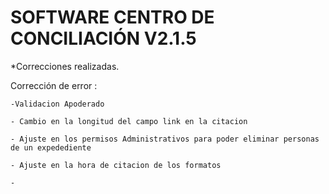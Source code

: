 # SOFTWARE CENTRO DE CONCILIACIÓN V2.1.5
*Correcciones realizadas.

Corrección de error : 

    -Validacion Apoderado 
  
    - Cambio en la longitud del campo link en la citacion 

    - Ajuste en los permisos Administrativos para poder eliminar personas de un expedediente

    - Ajuste en la hora de citacion de los formatos 

    -


    
    
    
    
    
    
    
    
  
 
